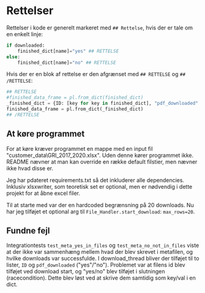 # Rettelser

Rettelser i kode er generelt markeret med `## Rettelse`, hvis der er tale om en enkelt linje:

```python
if downloaded:
    finished_dict[name]="yes" ## RETTELSE
else:
    finished_dict[name]="no" ## RETTELSE
```

Hvis der er en blok af rettelse er den afgrænset med `## RETTELSE` og `## /RETTELSE`:

```python
## RETTELSE
#finished_data_frame = pl.from_dict(finished_dict)
_finished_dict = {ID: [key for key in finished_dict], "pdf_downloaded": [finished_dict[key] for key in finished_dict]}
finished_data_frame = pl.from_dict(_finished_dict)
## /RETTELSE
```

## At køre programmet

For at køre kræver programmet en mappe med en input fil "customer_data\GRI_2017_2020.xlsx". Uden denne kører programmet ikke. README nævner at man kan override en række default filstier, men nævner ikke hvad disse er.

Jeg har pdateret requirements.txt så det inkluderer alle dependencies. Inklusiv xlsxwriter, som teoretisk set er optional, men er nødvendig i dette projekt for at åbne excel filer.

Til at starte med var der en hardcoded begrænsning på 20 downloads. Nu har jeg tilføjet et optional arg til `File_Handler.start_download`: `max_rows=20`.

## Fundne fejl

Integrationtests `test_meta_yes_in_files` og `test_meta_no_not_in_files` viste at der ikke var sammenhæng mellem hvad der blev skrevet i metafilen, og hvilke downloads var successfulde. I download_thread bliver der tilføjet til to lister, `ID` og `pdf_downloaded` ("yes"/"no"). Problemet var at filens id blev tilføjet ved download start, og "yes/no" blev tilføjet i slutningen (racecondition). Dette blev løst ved at skrive dem samtidig som key/val i en dict.
